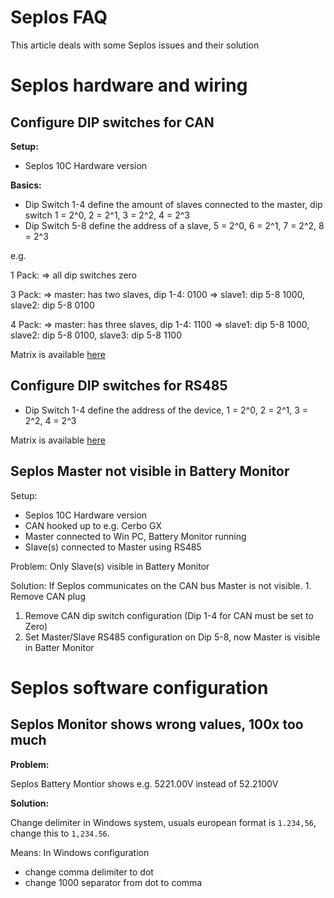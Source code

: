 # Seplos FAQ

This article deals with some Seplos issues and their solution

# Seplos hardware and wiring

## Configure DIP switches for CAN

**Setup:** 

* Seplos 10C Hardware version

**Basics:**

* Dip Switch 1-4 define the amount of slaves connected to the master, dip switch 1 = 2^0, 2 = 2^1, 3 = 2^2, 4 = 2^3
* Dip Switch 5-8 define the address of a slave, 5 = 2^0, 6 = 2^1, 7 = 2^2, 8 = 2^3

e.g.

1 Pack: 
=> all dip switches zero

3 Pack:
=> master: has two slaves, dip 1-4: 0100
=> slave1: dip 5-8 1000, slave2: dip 5-8 0100

4 Pack:
=> master: has three slaves, dip 1-4: 1100
=> slave1: dip 5-8 1000, slave2: dip 5-8 0100, slave3: dip 5-8 1100

Matrix is available [here](./CAN_DIP_ADDRESS_SETUP.pdf)

## Configure DIP switches for RS485

* Dip Switch 1-4 define the address of the device, 1 = 2^0, 2 = 2^1, 3 = 2^2, 4 = 2^3

Matrix is available [here](./RS485_DIP_ADDRESS_SETUP.pdf)

## Seplos Master not visible in Battery Monitor

Setup:

* Seplos 10C Hardware version
* CAN hooked up to e.g. Cerbo GX
* Master connected to Win PC, Battery Monitor running
* Slave(s) connected to Master using RS485

Problem:
Only Slave(s) visible in Battery Monitor

Solution:
If Seplos communicates on the CAN bus Master is not visible. 1. Remove CAN plug

1. Remove CAN dip switch configuration (Dip 1-4 for CAN must be set to Zero)
1. Set Master/Slave RS485 configuration on Dip 5-8, now Master is visible in Batter Monitor 

# Seplos software configuration

## Seplos Monitor shows wrong values, 100x too much

**Problem:**

Seplos Battery Montior shows e.g. 5221.00V instead of 52.2100V

**Solution:**

Change delimiter in Windows system, usuals european format is `1.234,56`, change this to `1,234.56`.

Means: In Windows configuration 
* change comma delimiter to dot 
* change 1000 separator from dot to comma 
